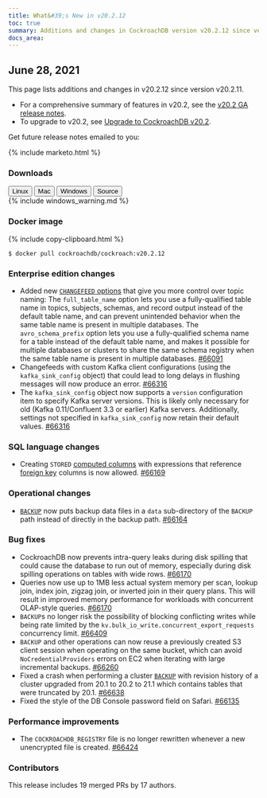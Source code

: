 ```yaml
---
title: What&#39;s New in v20.2.12
toc: true
summary: Additions and changes in CockroachDB version v20.2.12 since version v20.2.11
docs_area: 
---
```


## June 28, 2021

This page lists additions and changes in v20.2.12 since version v20.2.11.

- For a comprehensive summary of features in v20.2, see the [v20.2 GA release notes](v20.2.0.html).
- To upgrade to v20.2, see [Upgrade to CockroachDB v20.2](../v20.2/upgrade-cockroach-version.html).

Get future release notes emailed to you:

{% include marketo.html %}

### Downloads

<div id="os-tabs" class="filters clearfix">
    <a href="https://binaries.cockroachdb.com/cockroach-v20.2.12.linux-amd64.tgz"><button id="linux" class="filter-button" data-scope="linux" data-eventcategory="linux-binary-release-notes">Linux</button></a>
    <a href="https://binaries.cockroachdb.com/cockroach-v20.2.12.darwin-10.9-amd64.tgz"><button id="mac" class="filter-button" data-scope="mac" data-eventcategory="mac-binary-release-notes">Mac</button></a>
    <a href="https://binaries.cockroachdb.com/cockroach-v20.2.12.windows-6.2-amd64.zip"><button id="windows" class="filter-button" data-scope="windows" data-eventcategory="windows-binary-release-notes">Windows</button></a>
    <a href="https://binaries.cockroachdb.com/cockroach-v20.2.12.src.tgz"><button id="source" class="filter-button" data-scope="source" data-eventcategory="source-release-notes">Source</button></a>
</div>

<section class="filter-content" data-scope="windows">
{% include windows_warning.md %}
</section>

### Docker image

{% include copy-clipboard.html %}
~~~shell
$ docker pull cockroachdb/cockroach:v20.2.12
~~~

### Enterprise edition changes

- Added new [`CHANGEFEED` options](../v20.2/create-changefeed.html#options) that give you more control over topic naming: The `full_table_name` option lets you use a fully-qualified table name in topics, subjects, schemas, and record output instead of the default table name, and can prevent unintended behavior when the same table name is present in multiple databases. The `avro_schema_prefix` option lets you use a fully-qualified schema name for a table instead of the default table name, and makes it possible for multiple databases or clusters to share the same schema registry when the same table name is present in multiple databases. [#66091][#66091]
- Changefeeds with custom Kafka client configurations (using the `kafka_sink_config` object) that could lead to long delays in flushing messages will now produce an error. [#66316][#66316]
- The `kafka_sink_config` object now supports a `version` configuration item to specify Kafka server versions. This is likely only necessary for old (Kafka 0.11/Confluent 3.3 or earlier) Kafka servers. Additionally, settings not specified in `kafka_sink_config` now retain their default values. [#66316][#66316]

### SQL language changes

- Creating `STORED` [computed columns](../v20.2/computed-columns.html) with expressions that reference [foreign key](../v20.2/foreign-key.html) columns is now allowed. [#66169][#66169]

### Operational changes

- [`BACKUP`](../v20.2/backup.html) now puts backup data files in a `data` sub-directory of the `BACKUP` path instead of directly in the backup path. [#66164][#66164]

### Bug fixes

- CockroachDB now prevents intra-query leaks during disk spilling that could cause the database to run out of memory, especially during disk spilling operations on tables with wide rows. [#66170][#66170]
- Queries now use up to 1MB less actual system memory per scan, lookup join, index join, zigzag join, or inverted join in their query plans. This will result in improved memory performance for workloads with concurrent OLAP-style queries. [#66170][#66170]
- `BACKUP`s no longer risk the possibility of blocking conflicting writes while being rate limited by the `kv.bulk_io_write.concurrent_export_requests` concurrency limit. [#66409][#66409]
- `BACKUP` and other operations can now reuse a previously created S3 client session when operating on the same bucket, which can avoid `NoCredentialProviders` errors on EC2 when iterating with large incremental backups. [#66260][#66260]
- Fixed a crash when performing a cluster [`BACKUP`](../v20.2/backup.html) with revision history of a cluster upgraded from 20.1 to 20.2 to 21.1 which contains tables that were truncated by 20.1. [#66638][#66638]
- Fixed the style of the DB Console password field on Safari. [#66135][#66135]

### Performance improvements

- The `COCKROACHDB_REGISTRY` file is no longer rewritten whenever a new unencrypted file is created. [#66424][#66424]

### Contributors

This release includes 19 merged PRs by 17 authors.

[#66091]: https://github.com/cockroachdb/cockroach/pull/66091
[#66135]: https://github.com/cockroachdb/cockroach/pull/66135
[#66164]: https://github.com/cockroachdb/cockroach/pull/66164
[#66169]: https://github.com/cockroachdb/cockroach/pull/66169
[#66170]: https://github.com/cockroachdb/cockroach/pull/66170
[#66260]: https://github.com/cockroachdb/cockroach/pull/66260
[#66316]: https://github.com/cockroachdb/cockroach/pull/66316
[#66409]: https://github.com/cockroachdb/cockroach/pull/66409
[#66424]: https://github.com/cockroachdb/cockroach/pull/66424
[#66638]: https://github.com/cockroachdb/cockroach/pull/66638
[#66641]: https://github.com/cockroachdb/cockroach/pull/66641

